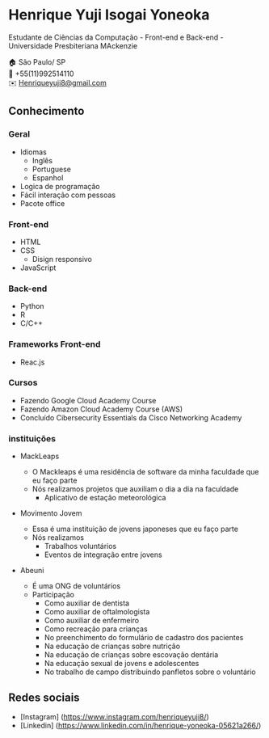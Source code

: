 # Henrique Yuji Isogai Yoneoka
Estudante de Ciências da Computação - Front-end e Back-end - Universidade Presbiteriana MAckenzie

:house:     São Paulo/ SP <br>
:iphone:    +55(11)992514110 <br>
:envelope:  Henriqueyuji8@gmail.com

## Conhecimento

### Geral
* Idiomas
  * Inglês
  * Portuguese
  * Espanhol
* Logica de programação
* Fácil interação com pessoas 
* Pacote office 
  
### Front-end
* HTML
* CSS
    * Disign responsivo
* JavaScript
    
### Back-end
* Python
* R
* C/C++

### Frameworks Front-end
* Reac.js

### Cursos
* Fazendo Google Cloud Academy Course
* Fazendo Amazon Cloud Academy Course (AWS)
* Concluído Cibersecurity Essentials da Cisco Networking Academy

### instituições 
* MackLeaps
  * O Mackleaps é uma residência de software da minha faculdade que eu faço parte
  * Nós realizamos projetos que auxiliam o dia a dia na faculdade
    * Aplicativo de estação meteorológica
      
* Movimento Jovem
  * Essa é uma instituição de jovens japoneses que eu faço parte
  * Nós realizamos
    * Trabalhos voluntários
    * Eventos de integração entre jovens
   
* Abeuni
  * É uma ONG de voluntários
  * Participação
    * Como auxiliar de dentista
    * Como auxiliar de oftalmologista
    * Como auxiliar de enfermeiro
    * Como recreação para crianças
    * No preenchimento do formulário de cadastro dos pacientes
    * Na educação de crianças sobre nutrição
    * Na educação de crianças sobre escovação dentária
    * Na educação sexual de jovens e adolescentes
    * No trabalho de campo distribuindo panfletos sobre o voluntário 
    
## Redes sociais
* [Instagram] (https://www.instagram.com/henriqueyuji8/)
* [Linkedin] (https://www.linkedin.com/in/henrique-yoneoka-05621a266/)
